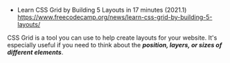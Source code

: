 
- Learn CSS Grid by Building 5 Layouts in 17 minutes (2021.1)
https://www.freecodecamp.org/news/learn-css-grid-by-building-5-layouts/





CSS Grid is a tool you can use to help create layouts for your website. It's especially useful if you need to think about the ***position, layers, or sizes of different elements***.

